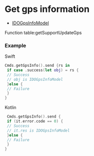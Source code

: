 # Get gps information 
* [IDOGpsInfoModel](../model/IDOGpsInfoModel.md)

Function table:getSupportUpdateGps

### Example 

Swift
```swift
Cmds.getGpsInfo().send {rs in 
 if case .success(let obj) = rs {
 // Success 
 // obj is IDOGpsInfoModel
 }else {
 // Failure 
 }
}
```

Kotlin
```kotlin
 Cmds.getGpsInfo().send {
 if (it.error.code == 0) {
 // Success
 // it.res is IDOGpsInfoModel
 }else {
 // Failure
 }
}
```
